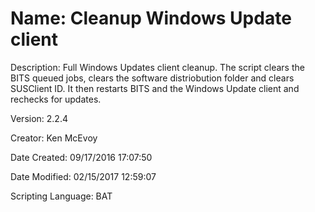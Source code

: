 ﻿# Name: Cleanup Windows Update client

Description: Full Windows Updates client cleanup.  The script clears the BITS queued jobs, clears the software distriobution folder and clears SUSClient ID. It then restarts BITS and the Windows Update client and rechecks for updates.

Version: 2.2.4

Creator: Ken McEvoy

Date Created: 09/17/2016 17:07:50

Date Modified: 02/15/2017 12:59:07

Scripting Language: BAT

